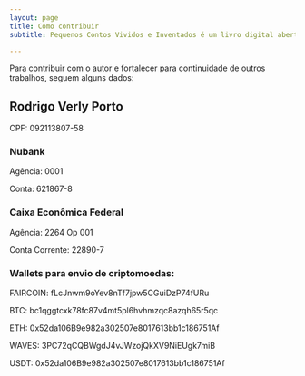 ```yaml
---
layout: page
title: Como contribuir
subtitle: Pequenos Contos Vividos e Inventados é um livro digital aberto e livre para compartilhamento.

---
```


Para contribuir com o autor e fortalecer para continuidade de outros trabalhos, seguem alguns dados:


## Rodrigo Verly Porto
CPF: 092113807-58

### Nubank

Agência: 0001

Conta: 621867-8


### Caixa Econômica Federal

Agência: 2264 Op 001

Conta Corrente: 22890-7


### Wallets para envio de criptomoedas:

FAIRCOIN: fLcJnwm9oYev8nTf7jpw5CGuiDzP74fURu

BTC: bc1qggtcxk78fc87v4mt5pl6hvhmzqc8azqh65r5qc

ETH: 0x52da106B9e982a302507e8017613bb1c186751Af

WAVES: 3PC72qCQBWgdJ4vJWzojQkXV9NiEUgk7miB

USDT: 0x52da106B9e982a302507e8017613bb1c186751Af


